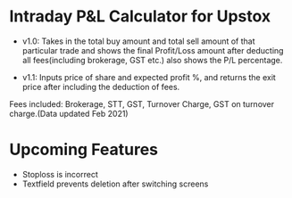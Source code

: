 # Intraday P&L Calculator for Upstox

* v1.0: Takes in the total buy amount and total sell amount of that particular trade and shows the final Profit/Loss amount after deducting all fees(including brokerage, GST etc.) also shows the P/L percentage.

* v1.1: Inputs price of share and expected profit %, and returns the exit price after including the deduction of fees.

Fees included: Brokerage, STT, GST, Turnover Charge, GST on turnover charge.(Data updated Feb 2021)

# Upcoming Features

* Stoploss is incorrect
* Textfield prevents deletion after switching screens
